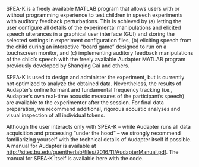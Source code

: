 SPEA-K is a freely available MATLAB program that allows users with or without programming experience to test children in speech experiments with auditory feedback perturbations. This is achieved by (a) letting the user configure all details of the experimental manipulations and elicited speech utterances in a graphical user interface (GUI) and storing the selected settings in experiment configuration files, (b) eliciting speech from the child during an interactive “board game” designed to run on a touchscreen monitor, and (c) implementing auditory feedback manipulations of the child’s speech with the freely available Audapter MATLAB program previously developed by Shanqing Cai and others.  

SPEA-K is used to design and administer the experiment, but is currently not optimized to analyze the obtained data. Nevertheless, the results of Audapter’s online formant and fundamental frequency tracking (i.e., Audapter’s own real-time acoustic measures of the participant’s speech) are available to the experimenter after the session. For final data preparation, we recommend additional, rigorous acoustic analyses and visual inspection of all individual tokens. 

Although the user interacts only with SPEA-K – while Audapter runs all data acquisition and processing “under the hood” – we strongly recommend familiarizing yourself with the technical details of Audapter itself if possible. A manual for Audapter is available at http://sites.bu.edu/guentherlab/files/2016/11/AudapterManual.pdf. The manual for SPEA-K itself is available here with the code.
